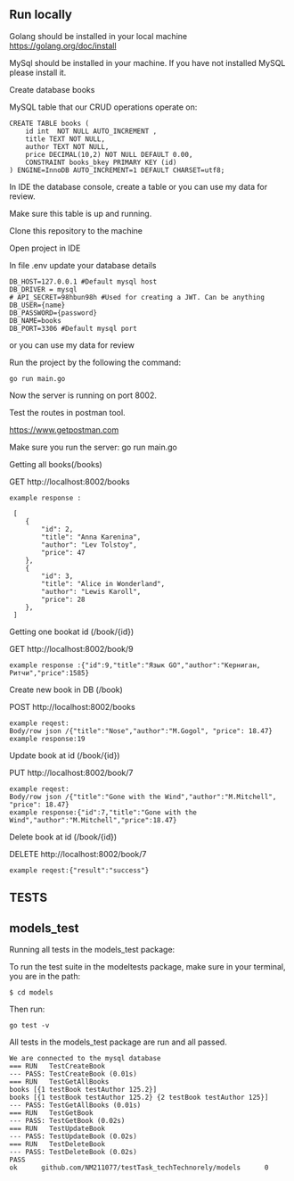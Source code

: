 

## Run locally
Golang should be installed in your local machine
    https://golang.org/doc/install

MySql should be installed in your machine. If you have not installed MySQL please install it.
 
 Create database books
 
 MySQL table that our CRUD operations operate on:
 
    CREATE TABLE books (
        id int  NOT NULL AUTO_INCREMENT ,
        title TEXT NOT NULL,
        author TEXT NOT NULL,
        price DECIMAL(10,2) NOT NULL DEFAULT 0.00,
        CONSTRAINT books_bkey PRIMARY KEY (id)
    ) ENGINE=InnoDB AUTO_INCREMENT=1 DEFAULT CHARSET=utf8;

In IDE the database console, create a table
    or you can use my data for review.

Make sure this table is up and running.

Сlone this repository to the machine

Open project in IDE

In file .env update your database details

    DB_HOST=127.0.0.1 #Default mysql host
    DB_DRIVER = mysql 
    # API_SECRET=98hbun98h #Used for creating a JWT. Can be anything 
    DB_USER={name}
    DB_PASSWORD={password}
    DB_NAME=books
    DB_PORT=3306 #Default mysql port
or you can use my data for review

Run the project by the following the command:

    go run main.go

Now the server is running on port 8002.


Test the routes in postman tool.

https://www.getpostman.com

Make sure you run the server:
    go run main.go

Getting all books(/books)

 GET  http://localhost:8002/books 

    example response :
 
     [
        {
            "id": 2,
            "title": "Anna Karenina",
            "author": "Lev Tolstoy",
            "price": 47
        },
        {
            "id": 3,
            "title": "Alice in Wonderland",
            "author": "Lewis Karoll",
            "price": 28
        },
     ]

Getting one bookat id (/book/{id})

 GET  http://localhost:8002/book/9 

    example response :{"id":9,"title":"Язык GO","author":"Керниган, Ритчи","price":1585}


Create new book in DB (/book)

 POST  http://localhost:8002/books 

    example reqest:
    Body/row json /{"title":"Nose","author":"M.Gogol", "price": 18.47}
    example response:19

Update book at id (/book/{id})

 PUT  http://localhost:8002/book/7 

    example reqest:
    Body/row json /{"title":"Gone with the Wind","author":"M.Mitchell", "price": 18.47}
    example response:{"id":7,"title":"Gone with the Wind","author":"M.Mitchell","price":18.47}

Delete book at id (/book/{id})

 DELETE  http://localhost:8002/book/7 

    example reqest:{"result":"success"}


## TESTS

## models_test

Running all tests in the models_test package:

To run the test suite in the modeltests package, make sure in your terminal, you are in the path:

    $ cd models

Then run:

    go test -v

 All tests in the models_test package are run and all passed.
 
    We are connected to the mysql database
    === RUN   TestCreateBook
    --- PASS: TestCreateBook (0.01s)
    === RUN   TestGetAllBooks
    books [{1 testBook testAuthor 125.2}]
    books [{1 testBook testAuthor 125.2} {2 testBook testAuthor 125}]
    --- PASS: TestGetAllBooks (0.01s)
    === RUN   TestGetBook
    --- PASS: TestGetBook (0.02s)
    === RUN   TestUpdateBook
    --- PASS: TestUpdateBook (0.02s)
    === RUN   TestDeleteBook
    --- PASS: TestDeleteBook (0.02s)
    PASS
    ok      github.com/NM211077/testTask_techTechnorely/models      0